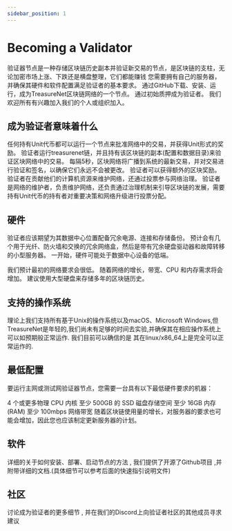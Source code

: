 ```yaml
---
sidebar_position: 1
---
```




# Becoming a Validator

验证器节点是一种存储区块链历史副本并验证新交易的节点，是区块链的支柱，无论加密市场上涨、下跌还是横盘整理，它们都能赚钱
您需要拥有自己的服务器，并确保其硬件和软件配置满足验证者的基本要求。 通过GitHub下载、安装、运行，成为TreasureNet区块链网络的一个节点。 通过初始质押成为验证者。 我们欢迎所有有兴趣加入我们的个人或组织加入。

## 成为验证者意味着什么

任何持有Unit代币都可以运行一个节点来批准网络中的交易，并获得Unit形式的奖励。
验证者运行treasurenet链，并且持有该区块链的副本(配置和数据目录)来验证区块网络中的交易。
每隔5秒，区块网络将广播到系统的最新交易，并对交易进行验证和签名，以确保它们永远不会被更改。
验证者可以获得额外的区块奖励。
验证者在贡献他们的计算机资源来维护网络，还通过投票参与网络治理。
验证者是网络的维护者，负责维护网络，还负责通过治理机制来引导区块链的发展，需要持有Unit代币的持有者对重要决策和网络升级进行投票分配。

## 硬件
验证者应该期望为其数据中心位置配备冗余电源、连接和存储备份。 预计会有几个用于光纤、防火墙和交换的冗余网络盒，然后是带有冗余硬盘驱动器和故障转移的小型服务器。 一开始，硬件可能处于数据中心设备的低端。

我们预计最初的网络要求会很低。 随着网络的增长，带宽、CPU 和内存需求将会增加。 建议使用大型硬盘来存储多年的区块链历史。



## 支持的操作系统
理论上我们支持所有基于Unix的操作系统以及macOS、Microsoft Windows,但TreasureNet是年轻的,我们尚未有足够的时间去实验,并确保其在相应操作系统上可以如预期般正常运作. 我们目前可以确信的是 其在linux/x86_64上是完全可以正常运作的.



## 最低配置
要运行主网或测试网验证器节点，您需要一台具有以下最低硬件要求的机器：

4 个或更多物理 CPU 内核
至少 500GB 的 SSD 磁盘存储空间
至少 16GB 内存 (RAM)
至少 100mbps 网络带宽
随着区块链使用量的增长，对服务器的要求也可能会增加，因此您也应该制定更新服务器的计划。



## 软件
详细的关于如何安装、部署、启动节点的方法 , 我们提供了开源了Github项目 ,并附带详细的文档.(具体细节可以参考后面的快速指引说明文件)



## 社区
讨论成为验证者的更多细节 , 并在我们的Discord上向验证者社区的其他成员寻求建议
